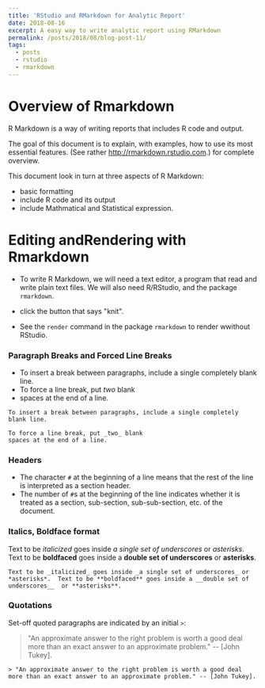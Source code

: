 ```yaml
---
title: 'RStudio and RMarkdown for Analytic Report'
date: 2018-08-16
excerpt: A easy way to write analytic report using RMarkdown
permalink: /posts/2018/08/blog-post-11/
tags:
  - posts
  - rstudio
  - rmarkdown
---
```


Overview of Rmarkdown
=====================

R Markdown is a way of writing reports that includes R code and output.

The goal of this document is to explain, with examples, how to use its most essential features. (See rather <http://rmarkdown.rstudio.com>.) for complete overview.

This document look in turn at three aspects of R Markdown:

-   basic formatting
-   include R code and its output
-   include Mathmatical and Statistical expression.

Editing andRendering with Rmarkdown
===================================

-   To write R Markdown, we will need a text editor, a program that read and write plain text files. We will also need R/RStudio, and the package `rmarkdown`.

-   click the button that says "knit".

-   See the `render` command in the package `rmarkdown` to render wwithout RStudio.

### Paragraph Breaks and Forced Line Breaks

-   To insert a break between paragraphs, include a single completely blank line.
-   To force a line break, put *two* blank
-   spaces at the end of a line.

<!-- -->

    To insert a break between paragraphs, include a single completely blank line.

    To force a line break, put _two_ blank  
    spaces at the end of a line.

### Headers

-   The character `#` at the beginning of a line means that the rest of the line is interpreted as a section header.
-   The number of `#`s at the beginning of the line indicates whether it is treated as a section, sub-section, sub-sub-section, etc. of the document.

### Italics, Boldface format

Text to be *italicized* goes inside *a single set of underscores* or *asterisks*. Text to be **boldfaced** goes inside a **double set of underscores** or **asterisks**.

    Text to be _italicized_ goes inside _a single set of underscores_ or *asterisks*.  Text to be **boldfaced** goes inside a __double set of underscores__  or **asterisks**.

### Quotations

Set-off quoted paragraphs are indicated by an initial `>`:

> "An approximate answer to the right problem is worth a good deal more than an exact answer to an approximate problem." -- \[John Tukey\].

    > "An approximate answer to the right problem is worth a good deal more than an exact answer to an approximate problem." -- [John Tukey]. 

